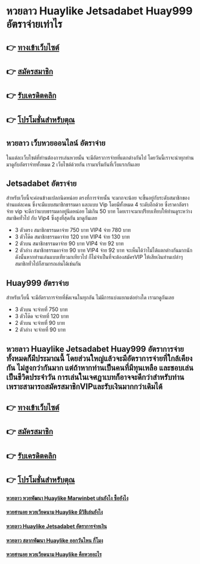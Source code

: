 # หวยลาว Huaylike Jetsadabet Huay999 อัตราจ่ายเท่าไร 

## 👉 [ทางเข้าเว็บไซต์](https://bit.ly/3QOgOaF)
## 👉 [สมัครสมาชิก](https://bit.ly/3QOgOaF)
## 👉 [รับเครดิตคลิก](https://bit.ly/3QOgOaF)
## 👉 [โปรโมชั่นสำหรับตุณ](https://bit.ly/3QOgOaF)

## หวยลาว เว็บหวยออนไลน์ อัตราจ่าย 
ในแต่ละเว็บไซต์ที่ท่านต้องการเล่นหวยนั้น จะมีอัตราการจ่ายที่แตกต่างกันไป โดยวันนี้เราจะนำทุกท่านมาดูกับอัตราจ่ายทั้งหมด 2 เว็บไซต์ด้วยกัน เรามาเริ่มกันที่เว็บแรกกันเลย

## Jetsadabet อัตราจ่าย
สำหรับเว็บนี้จะค่อนข้างแปลกนิดหน่อย ตรงที่การจ่ายนั้น จะมากจะน้อย จะขึ้นอยู่กับระดับสมาชิกของท่านแต่ละคน ซึ่งจะมีแบบสมาชิกธรรมดา และแบบ Vip โดยมีทั้งหมด 4 ระดับอีกด้วย ซึ่งราคาอัตราจ่าย vip จะดีกว่าแบบธรรมดาอยู่นิดหน่อย ไม่เกิน 50 บาท โดยเราจะมาเปรียบเทียบให้ท่านดูระหว่างสมาชิคทั่วไป กับ Vip4 ซึ่งสูงที่สุดกัน มาดูกันเลย
- 3 ตัวตรง สมาชิกธรรมดาจ่าย 750 บาท VIP4 จ่าย 780 บาท
- 3 ตัวโต๊ด สมาชิกธรรมดาจ่าย 120 บาท VIP4 จ่าย 130 บาท
- 2 ตัวบน สมาชิกธรรมดาจ่าย 90 บาท VIP4 จ่าย 92 บาท
- 2 ตัวล่าง สมาชิกธรรมดาจ่าย 90 บาท VIP4 จ่าย 92 บาท
จะเห็นได้ว่าไม่ได้แตกต่างกันมากนัก ดังนั้นหากท่านเล่นแบบเทียวมาเทียวไป ก็ไม่จำเป็นที่จะต้องสมัครVIP ให้เสียเงินท่านเปล่าๆ สมาชิกทั่วไปก็สามารถเล่นได้เช่นกัน

## Huay999 อัตราจ่าย
สำหรับเว็บนี้ จะมีอัตราการจ่ายที่ชัดเจนในทุกอัน ไม่มีการแบ่งแยกแต่อย่างใด เรามาดูกันเลย
- 3 ตัวบน จะจ่ายที่ 750 บาท
- 3 ตัวโต๊ด จะจ่ายที่ 120 บาท
- 2 ตัวบน จะจ่ายที่ 90 บาท
- 2 ตัวล่าง จะจ่ายที่ 90 บาท

## หวยลาว Huaylike Jetsadabet Huay999 อัตราการจ่ายทั้งหมดก็มีประมาณนี้ โดยส่วนใหญ่แล้วจะมีอัตราการจ่ายที่ใกล้เคียงกัน ไม่สูงกว่ากันมาก แต่ถ้าหากท่านเป็นคนที่มีทุนเหลือ และชอบเล่นเป็นชีวิตประจำวัน การเล่นในเจศฏาเบทก็อาจจะดีกว่าสำหรับท่าน เพราะสามารถสมัครสมาชิกVIPและรับเงินมากกว่าเดิมได้

## 👉 [ทางเข้าเว็บไซต์](https://bit.ly/3QOgOaF)
## 👉 [สมัครสมาชิก](https://bit.ly/3QOgOaF)
## 👉 [รับเครดิตคลิก](https://bit.ly/3QOgOaF)
## 👉 [โปรโมชั่นสำหรับตุณ](https://bit.ly/3QOgOaF)

#### [หวยลาว หวยพัฒนา Huaylike Marwinbet เล่นยังไง ซื้อยังไง](https://atom.io/themes/หวยลาว%20หวยพัฒนา%20Huaylike%20Marwinbet%20เล่นยังไง%20ซื้อยังไง)
#### [หวยฮานอย หวยเวียดนาม Huaylike มีวิธีเล่นยังไง](https://atom.io/themes/หวยฮานอย%20หวยเวียดนาม%20Huaylike%20มีวิธีเล่นยังไง)
#### [หวยลาว Huaylike Jetsadabet อัตราการจ่ายเงิน](https://atom.io/themes/หวยลาว%20Huaylike%20Jetsadabet%20อัตราการจ่ายเงิน)
#### [หวยลาว สลากพัฒนา Huaylike ออกวันไหน กี่โมง](https://atom.io/themes/หวยลาว%20สลากพัฒนา%20Huaylike%20ออกวันไหน%20กี่โมง)
#### [หวยฮานอย หวยเวียดนาม Huaylike คือหวยอะไร](https://atom.io/themes/หวยฮานอย%20หวยเวียดนาม%20Huaylike%20คือหวยอะไร)